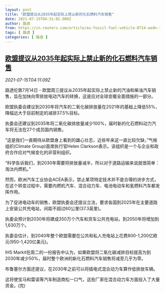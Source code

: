 ```yaml
---
layout: post
title: "欧盟提议从2035年起实际上禁止新的化石燃料汽车销售"
date: 2021-07-15T04:31:02.000Z
author: 路透
from: https://cn.reuters.com/article/eu-fossil-fuel-vehicle-0714-wedn-idCNKBS2EL0CF
tags: [ 路透 ]
categories: [ 路透 ]
---
```

<!--1626323462000-->
[欧盟提议从2035年起实际上禁止新的化石燃料汽车销售](https://cn.reuters.com/article/eu-fossil-fuel-vehicle-0714-wedn-idCNKBS2EL0CF)
------

<div>
<div><i>2021-07-15T04:11:09Z</i></div><p>路透伦敦7月14日 - 欧盟周三提议从2035年起实际上禁止新的汽油和柴油汽车销售，旨在加快向零排放电动汽车的转换，这是应对全球变暖全面措施的一部分。</p><p>欧盟执委会建议到2030年将汽车的二氧化碳排放量在2021年的基础上降低55%，降幅远大于目前制定的减排37.5%目标。</p><p>执委会还建议到2035年将二氧化碳排放量减少100%，届时新的化石燃料动力汽车将无法在27个成员国内销售。</p><p>“这是我们一直期待从欧盟身上看到的雄心壮志，近些年来这一直比较欠缺，”气候组织(Climate Group)首席执行官Helen Clarkson表示。该组织是一个与企业和政府合作应对气候变化的非营利组织。</p><p>“科学告诉我们，到2030年需要将排放量减半，所以对于道路运输来说就很简单：淘汰内燃机。”</p><p>然而，欧洲汽车工业协会ACEA表示，禁止某项特定技术并不是合理的进步方式，在这个转变过程中，需要内燃机汽车、混合动力车、电池电动车和氢燃料汽车都发挥作用。</p><p>为了促进电动车的销售，欧盟执委会还提议立法，要求各国到2025年在主要道路上安装公共充电站，间距不超过60公里(37.3英里)。</p><p>执委会预计到2030年将建成350万个汽车和货车公共充电站，到2050年将增加到1,630万个。</p><p>执委会估计，到2040年整个欧盟需要在公共和私人充电站上花费800-1,200亿欧元(950-1,420亿美元)。</p><p>IHS Markit在周二的一份报告中认为，如果欧盟将二氧化碳减排目标提高为到2030年减少50%，届时整个欧洲的新化石燃料汽车销售将减至几乎为零。</p><p>布鲁塞尔方面还提议，在2030年之前可以将插电式混合动力车算作低排放车辆。</p><p>这将使宝马和雷诺等汽车制造商松一口气，这些厂家在混合动力车方面投入了大量资金。(完)</p>
</div>
